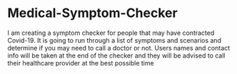 # Medical-Symptom-Checker

I am creating a symptom checker for people that may have contracted Covid-19. It is going to run through a list of symptoms and scenarios and determine if you may need to call a doctor or not. Users names and contact info will be taken at the end of the checker and they will be advised to call their healthcare provider at the best possible time

